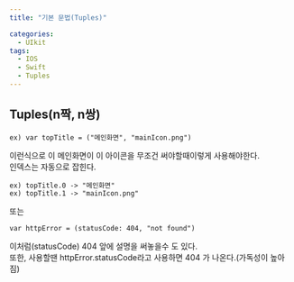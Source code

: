 ```yaml
---
title: "기본 문법(Tuples)"

categories:
  - UIkit
tags:
  - IOS
  - Swift
  - Tuples
---
```


## Tuples(n짝, n쌍)
~~~
ex) var topTitle = ("메인화면", "mainIcon.png")
~~~  
이런식으로 이 메인화면이 이 아이콘을 무조건 써야할때이렇게 사용해야한다.  
인덱스는 자동으로 잡힌다.  
~~~
ex) topTitle.0 -> "메인화면"  
ex) topTitle.1 -> "mainIcon.png"  
~~~  
또는  
~~~
var httpError = (statusCode: 404, "not found")
~~~  
이처럼(statusCode) 404 앞에 설명을 써놓을수 도 있다.  
또한, 사용할땐 httpError.statusCode라고 사용하면 404 가 나온다.(가독성이 높아짐)
